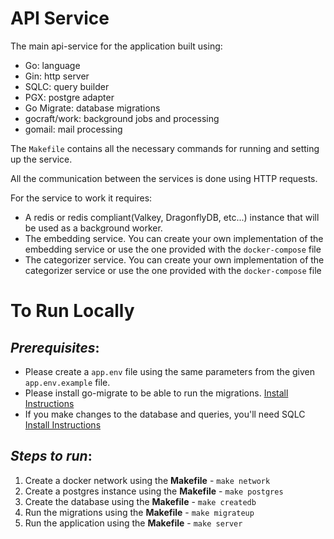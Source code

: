 # API Service

The main api-service for the application built using:
- Go: language
- Gin: http server
- SQLC: query builder
- PGX: postgre adapter
- Go Migrate: database migrations
- gocraft/work: background jobs and processing
- gomail: mail processing

The `Makefile` contains all the necessary commands for running and setting
up the service. 

All the communication between the services is done using HTTP requests.

For the service to work it requires: 
- A redis or redis compliant(Valkey, DragonflyDB, etc...) instance that will be used as a background worker.
- The embedding service. You can create your own implementation of the embedding service or use the one provided with the `docker-compose` file
- The categorizer service. You can create your own implementation of the categorizer service or use the one provided with the `docker-compose` file

# To Run Locally

## *Prerequisites*:
- Please create a `app.env` file using the same parameters from the given `app.env.example` file. 
- Please install go-migrate to be able to run the migrations. [Install Instructions](https://github.com/golang-migrate/migrate)
- If you make changes to the database and queries, you'll need SQLC [Install Instructions](https://docs.sqlc.dev/en/stable/overview/install.html)

## *Steps to run*:
1. Create a docker network using the **Makefile** - `make network`
2. Create a postgres instance using the **Makefile** - `make postgres`
3. Create the database using the **Makefile** - `make createdb`
4. Run the migrations using the **Makefile** - `make migrateup`
5. Run the application using the **Makefile** - `make server`